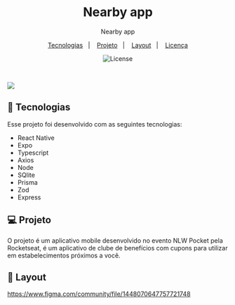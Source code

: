 <h1 align="center"> Nearby app</h1>

<p align="center">
Nearby app
 <br/>
</p>

<p align="center">
  <a href="#-tecnologias">Tecnologias</a>&nbsp;&nbsp;&nbsp;|&nbsp;&nbsp;&nbsp;
  <a href="#-projeto">Projeto</a>&nbsp;&nbsp;&nbsp;|&nbsp;&nbsp;&nbsp;
  <a href="#-layout">Layout</a>&nbsp;&nbsp;&nbsp;|&nbsp;&nbsp;&nbsp;
  <a href="#memo-licença">Licença</a>
</p>

<p align="center">
  <img alt="License" src="https://img.shields.io/static/v1?label=license&message=MIT&color=49AA26&labelColor=000000">
</p>

<br>

![](./.github/cover.png)

## 🚀 Tecnologias

Esse projeto foi desenvolvido com as seguintes tecnologias:

- React Native
- Expo
- Typescript
- Axios
- Node
- SQlite
- Prisma
- Zod
- Express

## 💻 Projeto

O projeto é um aplicativo mobile desenvolvido no evento NLW Pocket pela Rocketseat, é um aplicativo  de clube de benefícios com cupons para utilizar em estabelecimentos próximos a você.

## 🎨 Layout
https://www.figma.com/community/file/1448070647757721748

